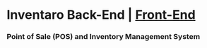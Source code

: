 # Inventaro Back-End | [Front-End](http://github.com/rileyskyler/inventaro-frontend)
### Point of Sale (POS) and Inventory Management System

